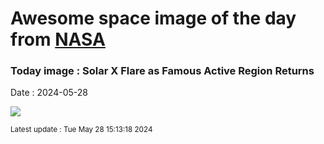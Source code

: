 
# Awesome space image of the day from [NASA](https://api.nasa.gov/)

### Today image : Solar X Flare as Famous Active Region Returns
Date : 2024-05-28

![](https://www.youtube.com/embed/yt7uwWzSTw0?rel=0)

<small>Latest update : Tue May 28 15:13:18 2024</small>
        